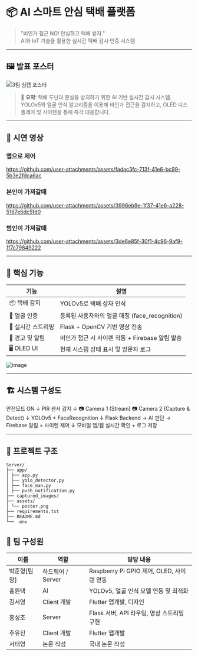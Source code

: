 # 📦 AI 스마트 안심 택배 플랫폼

> "비인가 접근 NO! 안심하고 택배 받자."  
> AI와 IoT 기술을 활용한 실시간 택배 감시·인증 시스템

---

## 🖼️ 발표 포스터

![3팀 심캡 포스터](https://github.com/user-attachments/assets/17f68b4c-31cd-4ccb-a71b-849435f07611)

> 📌 **요약**: 택배 도난과 분실을 방지하기 위한 AI 기반 실시간 감시 시스템.  
> YOLOv5와 얼굴 인식 알고리즘을 이용해 비인가 접근을 감지하고, OLED 디스플레이 및 사이렌을 통해 즉각 대응합니다.

---

## 🎥 시연 영상


### 앱으로 제어
https://github.com/user-attachments/assets/fadac3fc-713f-41e6-bc99-5b3e2fdca6ac

### 본인이 가져갈때
https://github.com/user-attachments/assets/3996eb9e-1f37-41e6-a228-5167e6dc5fd0

### 범인이 가져갈때
https://github.com/user-attachments/assets/3de6e85f-30f1-4c96-9af9-1f7c79849222


---

## 🧠 핵심 기능

| 기능            | 설명 |
|-----------------|------|
| 📦 택배 감지     | YOLOv5로 택배 상자 인식 |
| 👤 얼굴 인증     | 등록된 사용자와의 얼굴 매칭 (face_recognition) |
| 📡 실시간 스트리밍 | Flask + OpenCV 기반 영상 전송 |
| 🔔 경고 및 알림  | 비인가 접근 시 사이렌 작동 + Firebase 알림 발송 |
| 🖥 OLED UI       | 현재 시스템 상태 표시 및 방문자 로그 |

![image](https://github.com/user-attachments/assets/cce646de-29d1-4c9a-9caf-ed19ee32843d)

---

## 🏗 시스템 구성도

안전모드 ON
↓
PIR 센서 감지
↓
📷 Camera 1 (Stream)
📷 Camera 2 (Capture & Detect)
↓
YOLOv5 + FaceRecognition
↓
Flask Backend → AI 판단 → Firebase 알림 + 사이렌 제어
↓
모바일 앱/웹 실시간 확인 + 로그 저장

---

## 📁 프로젝트 구조

```
Server/
├── app/
│ ├── app.py
│ ├── yolo_detector.py
│ ├── face_man.py
│ ├── push_notification.py
├── captured_images/
├── assets/
│ └── poster.png
├── requirements.txt
├── README.md
└── .env
```

## 👥 팀 구성원

| 이름     | 역할                | 담당 내용                                         |
|----------|---------------------|--------------------------------------------------|
| 박준형[팀장]   | 하드웨어 / Server  | Raspberry Pi GPIO 제어, OLED, 사이렌 연동            |
| 홍원택   | AI       | YOLOv5, 얼굴 인식 모델 연동 및 최적화                |
| 김서영     | Client 개발           |   Flutter 앱개발, 디자인       |
| 홍성조    |    Server      |     Flask 서버, API 라우팅, 영상 스트리밍 구현       |
| 추유진     | Client 개발       | Flutter 앱개발       |
| 서태영     | 논문 작성       | 국내 논문 작성       |



